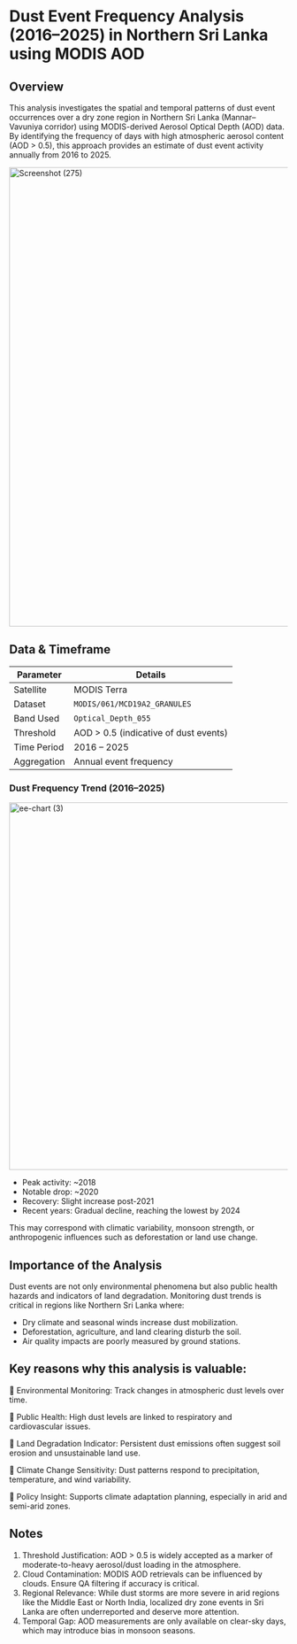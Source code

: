 # Dust Event Frequency Analysis (2016–2025) in Northern Sri Lanka using MODIS AOD

## Overview
This analysis investigates the spatial and temporal patterns of dust event occurrences over a dry zone region in Northern Sri Lanka (Mannar–Vavuniya corridor) using MODIS-derived Aerosol Optical Depth (AOD) data. By identifying the frequency of days with high atmospheric aerosol content (AOD > 0.5), this approach provides an estimate of dust event activity annually from 2016 to 2025.

<img width="1920" height="830" alt="Screenshot (275)" src="https://github.com/user-attachments/assets/1ffd0f19-5d7d-4d05-a94e-dbe91f8543ae" />

## Data & Timeframe
| Parameter   | Details                               |
| ----------- | ------------------------------------- |
| Satellite   | MODIS Terra                           |
| Dataset     | `MODIS/061/MCD19A2_GRANULES`          |
| Band Used   | `Optical_Depth_055`                   |
| Threshold   | AOD > 0.5 (indicative of dust events) |
| Time Period | 2016 – 2025                           |
| Aggregation | Annual event frequency                |

### Dust Frequency Trend (2016–2025)
<img width="1496" height="664" alt="ee-chart (3)" src="https://github.com/user-attachments/assets/b0a47bc5-c633-438c-8adb-fc22b4fce339" />

- Peak activity: ~2018
- Notable drop: ~2020
- Recovery: Slight increase post-2021
- Recent years: Gradual decline, reaching the lowest by 2024

This may correspond with climatic variability, monsoon strength, or anthropogenic influences such as deforestation or land use change.

## Importance of the Analysis
Dust events are not only environmental phenomena but also public health hazards and indicators of land degradation. Monitoring dust trends is critical in regions like Northern Sri Lanka where:
- Dry climate and seasonal winds increase dust mobilization.
- Deforestation, agriculture, and land clearing disturb the soil.
- Air quality impacts are poorly measured by ground stations.

## Key reasons why this analysis is valuable:

🔹 Environmental Monitoring: Track changes in atmospheric dust levels over time.

🔹 Public Health: High dust levels are linked to respiratory and cardiovascular issues.

🔹 Land Degradation Indicator: Persistent dust emissions often suggest soil erosion and unsustainable land use.

🔹 Climate Change Sensitivity: Dust patterns respond to precipitation, temperature, and wind variability.

🔹 Policy Insight: Supports climate adaptation planning, especially in arid and semi-arid zones.

## Notes
1. Threshold Justification: AOD > 0.5 is widely accepted as a marker of moderate-to-heavy aerosol/dust loading in the atmosphere.
2. Cloud Contamination: MODIS AOD retrievals can be influenced by clouds. Ensure QA filtering if accuracy is critical.
3. Regional Relevance: While dust storms are more severe in arid regions like the Middle East or North India, localized dry zone events in Sri Lanka are often underreported and deserve more attention.
4. Temporal Gap: AOD measurements are only available on clear-sky days, which may introduce bias in monsoon seasons.



